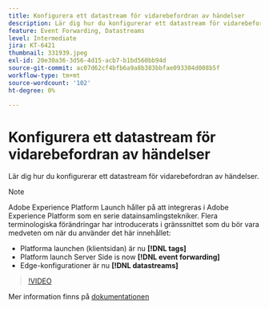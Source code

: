 ```yaml
---
title: Konfigurera ett datastream för vidarebefordran av händelser
description: Lär dig hur du konfigurerar ett datastream för vidarebefordran av händelser.
feature: Event Forwarding, Datastreams
level: Intermediate
jira: KT-6421
thumbnail: 331939.jpeg
exl-id: 20e30a36-3d56-4d15-acb7-b1bd560bb94d
source-git-commit: ac07d62cf4bfb6a9a8b383bbfae093304d008b5f
workflow-type: tm+mt
source-wordcount: '102'
ht-degree: 0%

---
```


# Konfigurera ett datastream för vidarebefordran av händelser

Lär dig hur du konfigurerar ett datastream för vidarebefordran av händelser.

>[!NOTE]
>
>Adobe Experience Platform Launch håller på att integreras i Adobe Experience Platform som en serie datainsamlingstekniker. Flera terminologiska förändringar har introducerats i gränssnittet som du bör vara medveten om när du använder det här innehållet:
> 
> * Platforma launchen (klientsidan) är nu **[!DNL tags]**
> * Platform launch Server Side is now **[!DNL event forwarding]**
> * Edge-konfigurationer är nu **[!DNL datastreams]**

>[!VIDEO](https://video.tv.adobe.com/v/331939?quality=12&learn=on)

Mer information finns på [dokumentationen](https://experienceleague.adobe.com/docs/experience-platform/tags/event-forwarding/getting-started.html#create-a-datastream)
